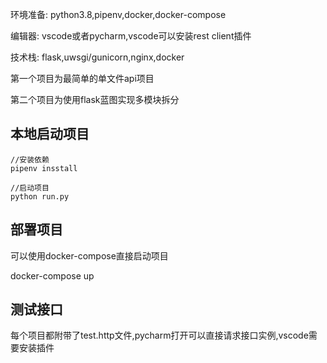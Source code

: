 环境准备: python3.8,pipenv,docker,docker-compose

编辑器: vscode或者pycharm,vscode可以安装rest client插件

技术栈: flask,uwsgi/gunicorn,nginx,docker

第一个项目为最简单的单文件api项目

第二个项目为使用flask蓝图实现多模块拆分

## 本地启动项目

```
//安装依赖
pipenv insstall

//启动项目
python run.py 
```

## 部署项目

可以使用docker-compose直接启动项目

docker-compose up 

## 测试接口

每个项目都附带了test.http文件,pycharm打开可以直接请求接口实例,vscode需要安装插件

